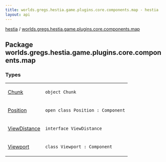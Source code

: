 ```yaml
---
title: worlds.gregs.hestia.game.plugins.core.components.map - hestia
layout: api
---
```


<div class='api-docs-breadcrumbs'><a href="../index.html">hestia</a> / <a href="./index.html">worlds.gregs.hestia.game.plugins.core.components.map</a></div>

## Package worlds.gregs.hestia.game.plugins.core.components.map

### Types

<table class="api-docs-table">
<tbody>
<tr>
<td markdown="1">

<a href="-chunk/index.html">Chunk</a>


</td>
<td markdown="1">
<div class="signature"><code><span class="keyword">object </span><span class="identifier">Chunk</span></code></div>

</td>
</tr>
<tr>
<td markdown="1">

<a href="-position/index.html">Position</a>


</td>
<td markdown="1">
<div class="signature"><code><span class="keyword">open</span> <span class="keyword">class </span><span class="identifier">Position</span>&nbsp;<span class="symbol">:</span>&nbsp;<span class="identifier">Component</span></code></div>

</td>
</tr>
<tr>
<td markdown="1">

<a href="-view-distance/index.html">ViewDistance</a>


</td>
<td markdown="1">
<div class="signature"><code><span class="keyword">interface </span><span class="identifier">ViewDistance</span></code></div>

</td>
</tr>
<tr>
<td markdown="1">

<a href="-viewport/index.html">Viewport</a>


</td>
<td markdown="1">
<div class="signature"><code><span class="keyword">class </span><span class="identifier">Viewport</span>&nbsp;<span class="symbol">:</span>&nbsp;<span class="identifier">Component</span></code></div>

</td>
</tr>
</tbody>
</table>
